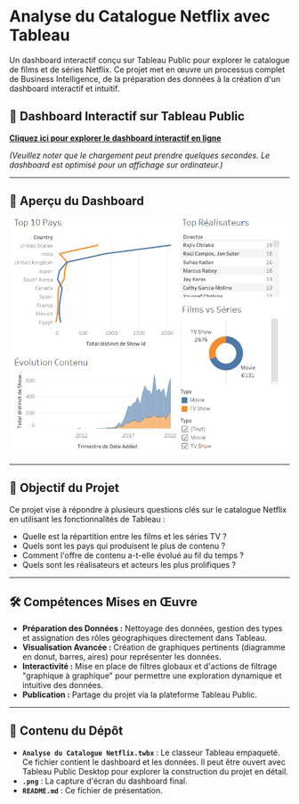 # Analyse du Catalogue Netflix avec Tableau

Un dashboard interactif conçu sur Tableau Public pour explorer le catalogue de films et de séries Netflix. Ce projet met en œuvre un processus complet de Business Intelligence, de la préparation des données à la création d'un dashboard interactif et intuitif.

## 🚀 Dashboard Interactif sur Tableau Public

**[Cliquez ici pour explorer le dashboard interactif en ligne](https://public.tableau.com/app/profile/jacques.wu/viz/AnalyseduCatalogueNetflix/Tableaudebord1?publish=yes)**

*(Veuillez noter que le chargement peut prendre quelques secondes. Le dashboard est optimisé pour un affichage sur ordinateur.)*

---

## 📸 Aperçu du Dashboard

![Aperçu du Dashboard Netflix](Dashboard_Netflix.png)

---

## 🎯 Objectif du Projet

Ce projet vise à répondre à plusieurs questions clés sur le catalogue Netflix en utilisant les fonctionnalités de Tableau :
*   Quelle est la répartition entre les films et les séries TV ?
*   Quels sont les pays qui produisent le plus de contenu ?
*   Comment l'offre de contenu a-t-elle évolué au fil du temps ?
*   Quels sont les réalisateurs et acteurs les plus prolifiques ?

---

## 🛠️ Compétences Mises en Œuvre

*   **Préparation des Données :** Nettoyage des données, gestion des types et assignation des rôles géographiques directement dans Tableau.
*   **Visualisation Avancée :** Création de graphiques pertinents (diagramme en donut, barres, aires) pour représenter les données.
*   **Interactivité :** Mise en place de filtres globaux et d'actions de filtrage "graphique à graphique" pour permettre une exploration dynamique et intuitive des données.
*   **Publication :** Partage du projet via la plateforme Tableau Public.

---

## 📂 Contenu du Dépôt

*   **`Analyse du Catalogue Netflix.twbx`** : Le classeur Tableau empaqueté. Ce fichier contient le dashboard et les données. Il peut être ouvert avec Tableau Public Desktop pour explorer la construction du projet en détail.
*   **`.png`** : La capture d'écran du dashboard final.
*   **`README.md`** : Ce fichier de présentation.
